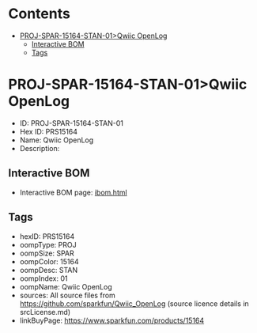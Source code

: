 



Contents
========

* [PROJ-SPAR-15164-STAN-01>Qwiic OpenLog](#proj-spar-15164-stan-01qwiic-openlog)
	* [Interactive BOM](#interactive-bom)
	* [Tags](#tags)

# PROJ-SPAR-15164-STAN-01>Qwiic OpenLog

- ID: PROJ-SPAR-15164-STAN-01
- Hex ID: PRS15164
- Name: Qwiic OpenLog
- Description: 

## Interactive BOM

- Interactive BOM page: [ibom.html](kicad/bom/ibom.html)

## Tags

- hexID: PRS15164
- oompType: PROJ
- oompSize: SPAR
- oompColor: 15164
- oompDesc: STAN
- oompIndex: 01
- oompName: Qwiic OpenLog
- sources: All source files from https://github.com/sparkfun/Qwiic_OpenLog (source licence details in srcLicense.md)
- linkBuyPage: https://www.sparkfun.com/products/15164
